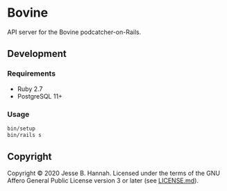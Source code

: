 # Bovine

API server for the Bovine podcatcher-on-Rails.

## Development

### Requirements

- Ruby 2.7
- PostgreSQL 11+

### Usage

```bash
bin/setup
bin/rails s
```

## Copyright

Copyright © 2020 Jesse B. Hannah. Licensed under the terms of the GNU Affero
General Public License version 3 or later (see [LICENSE.md](LICENSE.md)).
